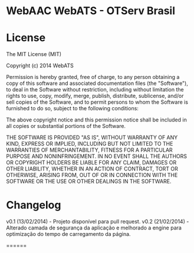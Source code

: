 WebAAC WebATS - OTServ Brasil
=============


License
======

The MIT License (MIT)

Copyright (c) 2014 WebATS

Permission is hereby granted, free of charge, to any person obtaining a copy of
this software and associated documentation files (the "Software"), to deal in
the Software without restriction, including without limitation the rights to
use, copy, modify, merge, publish, distribute, sublicense, and/or sell copies of
the Software, and to permit persons to whom the Software is furnished to do so,
subject to the following conditions:

The above copyright notice and this permission notice shall be included in all
copies or substantial portions of the Software.

THE SOFTWARE IS PROVIDED "AS IS", WITHOUT WARRANTY OF ANY KIND, EXPRESS OR
IMPLIED, INCLUDING BUT NOT LIMITED TO THE WARRANTIES OF MERCHANTABILITY, FITNESS
FOR A PARTICULAR PURPOSE AND NONINFRINGEMENT. IN NO EVENT SHALL THE AUTHORS OR
COPYRIGHT HOLDERS BE LIABLE FOR ANY CLAIM, DAMAGES OR OTHER LIABILITY, WHETHER
IN AN ACTION OF CONTRACT, TORT OR OTHERWISE, ARISING FROM, OUT OF OR IN
CONNECTION WITH THE SOFTWARE OR THE USE OR OTHER DEALINGS IN THE SOFTWARE.



Changelog
======

v0.1 (13/02/2014) - Projeto disponível para pull request.
v0.2 (21/02/2014) - Alterado camada de segurança da aplicação e melhorado a engine para optimização do tempo de carregamento da página.

======


